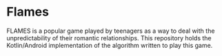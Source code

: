 # Flames
FLAMES is a popular game played by teenagers as a way to deal with the unpredictability of their romantic relationships. This repository holds the Kotlin/Android implementation of the algorithm written to play this game.
